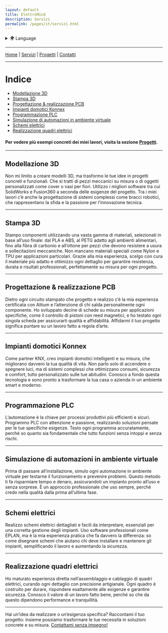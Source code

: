 ```yaml
---
layout: default
title: ElettroMind
description: Servizi
permalink: /pages/it/servizi.html
---
```


<details>
  <summary>🌍 Language</summary>
  <ul>
    <li><a href="/pages/it/servizi.html">🇮🇹 Italiano</a></li>
    <li><a href="/pages/en/services.html">🇬🇧 English</a></li>
  </ul>
</details>

***

[Home](/index.html) | [Servizi](/pages/it/servizi.html) | [Progetti](/pages/it/progetti.html) | [Contatti](/pages/it/contatti.html)

***

# Indice
- [Modellazione 3D](#modellazione-3d)
- [Stampa 3D](#stampa-3d)
- [Progettazione & realizzazione PCB](#progettazione--realizzazione-pcb)
- [Impianti domotici Konnex](#impianti-domotici-konnex)
- [Programmazione PLC](#programmazione-plc)
- [Simulazione di automazioni in ambiente virtuale](#simulazione-di-automazioni-in-ambiente-virtuale)
- [Schemi elettrici](#schemi-elettrici)
- [Realizzazione quadri elettrici](#realizzazione-quadri-elettrici)

#### Per vedere più esempi concreti dei miei lavori, visita la sezione **[Progetti](/pages/it/progetti.html)**.

***

## Modellazione 3D
Non mi limito a creare modelli 3D, ma trasformo le tue idee in progetti concreti e funzionali. Che si tratti di pezzi meccanici su misura o di oggetti personalizzati come cover o vasi per fiori. Utilizzo i migliori software tra cui SolidWorks e Fusion360 a seconda delle esigenze del progetto. Tra i miei lavori c’è anche la progettazione di sistemi complessi come bracci robotici, che rappresentano la sfida e la passione per l’innovazione tecnica.

***

## Stampa 3D
Stampo componenti utilizzando una vasta gamma di materiali, selezionati in base all’uso finale: dal PLA e ABS, al PETG adatto agli ambienti alimentari, fino alla fibra di carbonio e all’ottone per pezzi che devono resistere a usura e sollecitazioni meccaniche. Non mancano materiali speciali come Nylon e TPU per applicazioni particolari. Grazie alla mia esperienza, scelgo con cura il materiale più adatto e ottimizzo ogni dettaglio per garantire resistenza, durata e risultati professionali, perfettamente su misura per ogni progetto.

***

## Progettazione & realizzazione PCB
Dietro ogni circuito stampato che progetto e realizzo c’è la mia esperienza certificata con Altium e l’attenzione di chi salda personalmente ogni componente. Ho sviluppato decine di schede su misura per applicazioni specifiche, come il controllo di pistoni con reed magnetici, e ho testato ogni singola scheda per assicurarti qualità e affidabilità. Affidarmi il tuo progetto significa puntare su un lavoro fatto a regola d’arte.

***

## Impianti domotici Konnex
Come partner KNX, creo impianti domotici intelligenti e su misura, che migliorano davvero la tua qualità di vita. Non parlo solo di accendere o spegnere luci, ma di sistemi complessi che ottimizzano consumi, sicurezza e comfort, tutto personalizzato sulle tue abitudini. Conosco a fondo questa tecnologia e sono pronto a trasformare la tua casa o azienda in un ambiente smart e moderno.

***

## Programmazione PLC
L’automazione è la chiave per processi produttivi più efficienti e sicuri. Programmo PLC con attenzione e passione, realizzando soluzioni pensate per le tue specifiche esigenze. Testo ogni programma accuratamente, perché so quanto sia fondamentale che tutto funzioni senza intoppi e senza rischi.

***

## Simulazione di automazioni in ambiente virtuale
Prima di passare all’installazione, simulo ogni automazione in ambiente virtuale per testarne il funzionamento e prevenire problemi. Questo metodo ti fa risparmiare tempo e denaro, assicurandoti un impianto pronto all’uso e senza sorprese. È un approccio professionale che uso sempre, perché credo nella qualità dalla prima all’ultima fase.

***

## Schemi elettrici
Realizzo schemi elettrici dettagliati e facili da interpretare, essenziali per una corretta gestione degli impianti. Uso software professionali come EPLAN, ma è la mia esperienza pratica che fa davvero la differenza: so come disegnare schemi che aiutano chi deve installare e mantenere gli impianti, semplificando il lavoro e aumentando la sicurezza.

***

## Realizzazione quadri elettrici
Ho maturato esperienza diretta nell’assemblaggio e cablaggio di quadri elettrici, curando ogni dettaglio con precisione artigianale. Ogni quadro è costruito per durare, rispondere esattamente alle esigenze e garantire sicurezza. Conosco il valore di un lavoro fatto bene, perché so che da questo dipendono performance e tranquillità.

***

Hai un’idea da realizzare o un’esigenza specifica? Raccontami il tuo progetto: insieme possiamo trasformare le tue necessità in soluzioni concrete e su misura. [Contattami senza impegno!](/pages/it/contatti.html)
